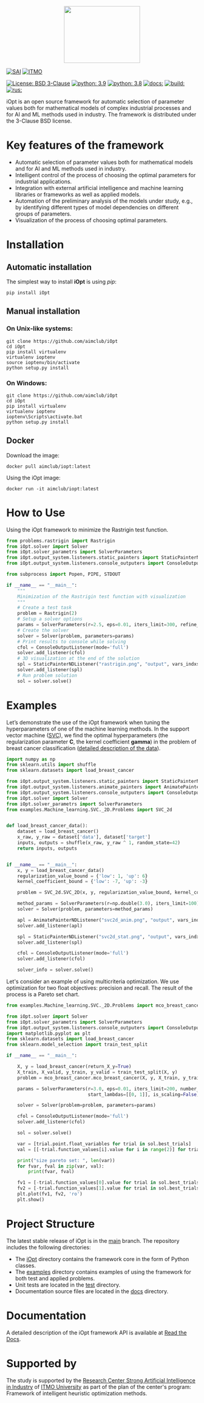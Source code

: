 <p align="center">
  <img src="/docs/iOpt_logo.png" width="200" height="150"/>
</p>

[![SAI](https://github.com/ITMO-NSS-team/open-source-ops/blob/master/badges/SAI_badge_flat.svg)](https://sai.itmo.ru/)
[![ITMO](https://github.com/ITMO-NSS-team/open-source-ops/blob/master/badges/ITMO_badge_flat.svg)](https://en.itmo.ru/en/)

[![License: BSD 3-Clause](https://img.shields.io/badge/License-BSD%203--Clause-green)](LICENSE)
[![python: 3.9](https://img.shields.io/badge/python-3.9-44cc12?style=flat-square&logo=python)](https://www.python.org/downloads/release/python-390/)
[![python: 3.8](https://img.shields.io/badge/python-3.8-44cc12?style=flat-square&logo=python)](https://www.python.org/downloads/release/python-380/)
[![docs: ](https://readthedocs.org/projects/ebonite/badge/?style=flat-square)](https://iopt.readthedocs.io/ru/latest/)
[![build:](https://github.com/UNN-ITMM-Software/iOpt/actions/workflows/python-app.yml/badge.svg)](https://github.com/UNN-ITMM-Software/iOpt/actions)
[![rus:](https://img.shields.io/badge/lang-ru-yellow.svg)](README_ru.md)



iOpt is an open source framework for automatic selection of parameter values both for mathematical models of complex industrial processes and for AI and ML methods used in industry. The framework is distributed under the 3-Clause BSD license.


# **Key features of the framework**
- Automatic selection of parameter values both for mathematical models and for AI and ML methods used in industry.
- Intelligent control of the process of choosing the optimal parameters for industrial applications.
- Integration with external artificial intelligence and machine learning libraries or frameworks as well as applied models.
- Automation of the preliminary analysis of the models under study, e.g., by identifying different types of model dependencies on different groups of parameters.
- Visualization of the process of choosing optimal parameters.


# **Installation**



## Automatic installation

The simplest way to install **iOpt** is using *pip*:

```
pip install iOpt
``` 

## Manual installation

### On Unix-like systems:

```
git clone https://github.com/aimclub/iOpt
cd iOpt
pip install virtualenv
virtualenv ioptenv
source ioptenv/bin/activate
python setup.py install
```

### On Windows:

```
git clone https://github.com/aimclub/iOpt
cd iOpt
pip install virtualenv
virtualenv ioptenv
ioptenv\Scripts\activate.bat
python setup.py install
```
## Docker

Download the image:

```
docker pull aimclub/iopt:latest
```

Using the iOpt image:

```
docker run -it aimclub/iopt:latest
```


# **How to Use**

Using the iOpt framework to minimize the Rastrigin test function.

```python
from problems.rastrigin import Rastrigin
from iOpt.solver import Solver
from iOpt.solver_parametrs import SolverParameters
from iOpt.output_system.listeners.static_painters import StaticPainterNDListener
from iOpt.output_system.listeners.console_outputers import ConsoleOutputListener

from subprocess import Popen, PIPE, STDOUT

if __name__ == "__main__":
    """
    Minimization of the Rastrigin test function with visualization
    """
    # Create a test task
    problem = Rastrigin(2)
    # Setup a solver options
    params = SolverParameters(r=2.5, eps=0.01, iters_limit=300, refine_solution=True)
    # Create the solver
    solver = Solver(problem, parameters=params)
    # Print results to console while solving
    cfol = ConsoleOutputListener(mode='full')
    solver.add_listener(cfol)
    # 3D visualization at the end of the solution
    spl = StaticPainterNDListener("rastrigin.png", "output", vars_indxs=[0, 1], mode="surface", calc="interpolation")
    solver.add_listener(spl)
    # Run problem solution
    sol = solver.solve()
```

# **Examples**

Let’s demonstrate the use of the iOpt framework when tuning the hyperparameters of one of the machine learning methods. In the support vector machine ([SVC](https://scikit-learn.org/stable/modules/generated/sklearn.svm.SVC.html)), we find the optimal hyperparameters (the regularization parameter **C**, the kernel coefficient **gamma**) in the problem of breast cancer classification ([detailed description of the data](https://archive.ics.uci.edu/ml/datasets/Breast+Cancer+Wisconsin+(Diagnostic))).

```python
import numpy as np
from sklearn.utils import shuffle
from sklearn.datasets import load_breast_cancer

from iOpt.output_system.listeners.static_painters import StaticPainterNDListener
from iOpt.output_system.listeners.animate_painters import AnimatePainterNDListener
from iOpt.output_system.listeners.console_outputers import ConsoleOutputListener
from iOpt.solver import Solver
from iOpt.solver_parametrs import SolverParameters
from examples.Machine_learning.SVC._2D.Problems import SVC_2d


def load_breast_cancer_data():
    dataset = load_breast_cancer()
    x_raw, y_raw = dataset['data'], dataset['target']
    inputs, outputs = shuffle(x_raw, y_raw ^ 1, random_state=42)
    return inputs, outputs


if __name__ == "__main__":
    x, y = load_breast_cancer_data()
    regularization_value_bound = {'low': 1, 'up': 6}
    kernel_coefficient_bound = {'low': -7, 'up': -3}

    problem = SVC_2d.SVC_2D(x, y, regularization_value_bound, kernel_coefficient_bound)

    method_params = SolverParameters(r=np.double(3.0), iters_limit=100)
    solver = Solver(problem, parameters=method_params)

    apl = AnimatePainterNDListener("svc2d_anim.png", "output", vars_indxs=[0, 1], to_paint_obj_func=False)
    solver.add_listener(apl)

    spl = StaticPainterNDListener("svc2d_stat.png", "output", vars_indxs=[0, 1], mode="surface", calc="interpolation")
    solver.add_listener(spl)

    cfol = ConsoleOutputListener(mode='full')
    solver.add_listener(cfol)

    solver_info = solver.solve()

```

Let's consider an example of using multicriteria optimization. We use optimization for two float objectives: precision and recall. The result of the process is a Pareto set chart.

```python
from examples.Machine_learning.SVC._2D.Problems import mco_breast_cancer

from iOpt.solver import Solver
from iOpt.solver_parametrs import SolverParameters
from iOpt.output_system.listeners.console_outputers import ConsoleOutputListener
import matplotlib.pyplot as plt
from sklearn.datasets import load_breast_cancer
from sklearn.model_selection import train_test_split

if __name__ == "__main__":

    X, y = load_breast_cancer(return_X_y=True)
    X_train, X_valid, y_train, y_valid = train_test_split(X, y)
    problem = mco_breast_cancer.mco_breast_cancer(X, y, X_train, y_train)

    params = SolverParameters(r=3.0, eps=0.01, iters_limit=200, number_of_lambdas=50,
                              start_lambdas=[[0, 1]], is_scaling=False)

    solver = Solver(problem=problem, parameters=params)

    cfol = ConsoleOutputListener(mode='full')
    solver.add_listener(cfol)

    sol = solver.solve()

    var = [trial.point.float_variables for trial in sol.best_trials]
    val = [[-trial.function_values[i].value for i in range(2)] for trial in sol.best_trials]

    print("size pareto set: ", len(var))
    for fvar, fval in zip(var, val):
        print(fvar, fval)

    fv1 = [-trial.function_values[0].value for trial in sol.best_trials]
    fv2 = [-trial.function_values[1].value for trial in sol.best_trials]
    plt.plot(fv1, fv2, 'ro')
    plt.show()

```


# **Project Structure**

The latest stable release of iOpt is in the [main](https://github.com/UNN-ITMM-Software/iOpt/tree/main) branch. The repository includes the following directories:
- The [iOpt](https://github.com/UNN-ITMM-Software/iOpt/tree/main/iOpt) directory contains the framework core in the form of Python classes.
- The [examples](https://github.com/UNN-ITMM-Software/iOpt/tree/main/examples) directory contains examples of using the framework for both test and applied problems.
- Unit tests are located in the [test](https://github.com/UNN-ITMM-Software/iOpt/tree/main/test) directory.
- Documentation source files are located in the [docs](https://github.com/UNN-ITMM-Software/iOpt/tree/main/docs) directory.

# **Documentation**

A detailed description of the iOpt framework API is available at [Read the Docs](https://iopt.readthedocs.io/ru/latest/).

# **Supported by**

The study is supported by the [Research Center Strong Artificial Intelligence in Industry](https://sai.itmo.ru/) 
of [ITMO University](https://en.itmo.ru/) as part of the plan of the center's program: Framework of intelligent heuristic optimization methods.
